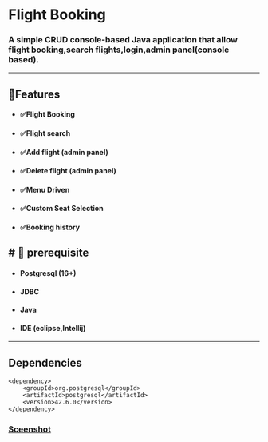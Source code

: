 # Flight Booking

### A simple CRUD console-based Java application that allow flight booking,search flights,login,admin panel(console based).
------------

##  🌟Features
- ####  ✅Flight Booking
- #### ✅Flight search
- #### ✅Add flight (admin panel)
- #### ✅Delete flight (admin panel)
- #### ✅Menu Driven
- #### ✅Custom Seat Selection
- #### ✅Booking history


## # 👻 prerequisite
- ####  Postgresql (16+)
- #### JDBC
- #### Java
- #### IDE (eclipse,Intellij)

------------

## Dependencies
```
<dependency>
    <groupId>org.postgresql</groupId>
    <artifactId>postgresql</artifactId>
    <version>42.6.0</version>
</dependency>

```

### [Sceenshot](https://github.com/adi-kal/cjproject1/blob/master/src/main/resources/run.png)